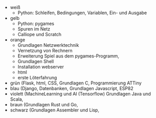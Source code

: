 * weiß 
    * Python: Schleifen, Bedingungen, Variablen, Ein- und Ausgabe
* gelb
    * Python: pygames
    * Spuren im Netz 
    * Calliope und Scratch
* orange
    * Grundlagen Netzwerktechnik
    * Vernetzung von Rechnern
    * Erweiterung Spiel aus dem pygames-Programm, 
    * Grundlagen Shell
    * Installation webserver
    * html
    * erste Löterfahrung
* grün (Flask, html, CSS, Grundlagen C, Programmierung ATTiny
* blau (Django, Datenbanken, Grundlagen Javascript, ESP82 
* violett (MachineLearning und AI (Tensorflow) Grundlagen Java und Scala, 
* braun (Grundlagen Rust und Go, 
* schwarz (Grundlagen Assembler und Lisp, 
